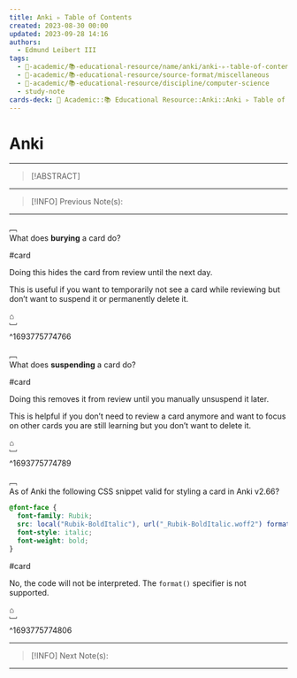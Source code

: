 ```yaml
---
title: Anki ▹ Table of Contents
created: 2023-08-30 00:00
updated: 2023-09-28 14:16
authors:
  - Edmund Leibert III
tags:
  - 🔴-academic/📚-educational-resource/name/anki/anki-▹-table-of-contents
  - 🔴-academic/📚-educational-resource/source-format/miscellaneous
  - 🔴-academic/📚-educational-resource/discipline/computer-science
  - study-note
cards-deck: 🔴 Academic::📚 Educational Resource::Anki::Anki ▹ Table of Contents
---
```


# Anki

---

> [!ABSTRACT]
> 

---

> [!INFO] 
> Previous Note(s):
> 

---

﹇<br>
What does **burying** a card do?

#card

Doing this hides the card from review until the next day.

This is useful if you want to temporarily not see a card while reviewing but don’t want to suspend it or permanently delete it.

⌂
<br>﹈<br>^1693775774766


﹇<br>
What does **suspending** a card do?

#card 

Doing this removes it from review until you manually unsuspend it later.

This is helpful if you don’t need to review a card anymore and want to focus on other cards you are still learning but you don’t want to delete it.

⌂
<br>﹈<br>^1693775774789


﹇<br>
As of Anki the following CSS snippet valid for styling a card in Anki v2.66?

```css
@font-face {
  font-family: Rubik;
  src: local("Rubik-BoldItalic"), url("_Rubik-BoldItalic.woff2") format("woff2");
  font-style: italic;
  font-weight: bold;
}
```

#card 

No, the code will not be interpreted. The `format()` specifier is not supported.

⌂
<br>﹈<br>^1693775774806


---

> [!INFO]
> Next Note(s):
> 

---



